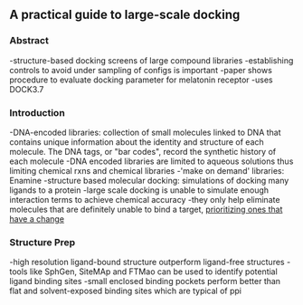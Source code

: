 ## A practical guide to large-scale docking 

### Abstract 
-structure-based docking screens of large compound libraries
-establishing controls to avoid under sampling of configs is important 
-paper shows procedure to evaluate docking parameter for melatonin receptor
-uses DOCK3.7 

### Introduction
-DNA-encoded libraries: collection of small molecules linked to DNA that contains unique information about the identity and structure of each molecule. The DNA tags, or "bar codes", record the synthetic history of each molecule
-DNA encoded libraries are limited to aqueous solutions thus limiting chemical rxns and chemical libraries 
-'make on demand' libraries: Enamine 
-structure based molecular docking: simulations of docking many ligands to a protein 
-large scale docking is unable to simulate enough interaction terms to achieve chemical accuracy
-they only help eliminate molecules that are definitely unable to bind a target, [prioritizing ones that have a change](gaps_ideas#bender_2021#idea1)

### Structure Prep
-high resolution ligand-bound structure outperform ligand-free structures 
	-tools like SphGen, SiteMAp and FTMao can be used to identify potential ligand binding sites 
-small enclosed binding pockets perform better than flat and solvent-exposed binding sites which are typical of ppi 

